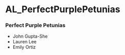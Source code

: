 # AL_PerfectPurplePetunias

### Perfect Purple Petunias
* John Gupta-She
* Lauren Lee
* Emily Ortiz
